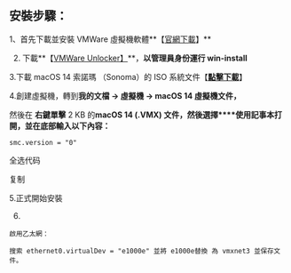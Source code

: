 ## 安裝步驟：

1、首先下載並安裝 VMWare 虛擬機軟體**【[官網下載](https://www.vmware.com/cn/products/workstation-pro/workstation-pro-evaluation.html)】**

2. 下載**【[VMWare Unlocker】](https://github.com/paolo-projects/unlocker)**，**以管理員身份運行 win-install**

3.下載 macOS 14 索諾瑪 （Sonoma）的 ISO 系統文件【**[點擊下載](https://www.mediafire.com/file/lzlounvkwazy948/macOS+Sonoma+ISO.iso/file)**】

4.創建虛擬機，轉到**我的文檔 -> 虛擬機 -> macOS 14 虛擬機文件，**

然後在 **右鍵單擊** 2 KB 的**macOS 14 (.VMX) 文件，然後選擇****使用記事本打開，並在底部輸入以下內容：**

```none
smc.version = "0"
```

全选代码

复制

5.正式開始安裝

6.

```
啟用乙太網：

搜索 ethernet0.virtualDev = "e1000e" 並將 e1000e替換 為 vmxnet3 並保存文件。
```

